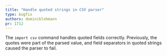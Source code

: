 ```yaml
---
title: "Handle quoted strings in CSV parser"
type: bugfix
authors: dominiklohmann
pr: 1712
---
```


The `import csv` command handles quoted fields correctly. Previously, the
quotes were part of the parsed value, and field separators in quoted strings
caused the parser to fail.
